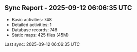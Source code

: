## Sync Report - 2025-09-12 06:06:35 UTC

- Basic activities: 748
- Detailed activities: 1
- Database records: 748
- Static maps: 425 files (45M)

Last sync: 2025-09-12 06:06:35 UTC
